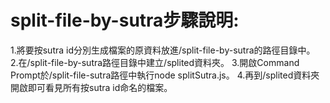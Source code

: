 # split-file-by-sutra步驟說明:

1.將要按sutra id分別生成檔案的原資料放進/split-file-by-sutra的路徑目錄中。
2.在/split-file-by-sutra路徑目錄中建立/splited資料夾。
3.開啟Command Prompt於/split-file-sutra路徑中執行node splitSutra.js。
4.再到/splited資料夾開啟即可看見所有按sutra id命名的檔案。
